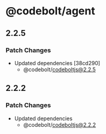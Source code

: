 # @codebolt/agent

## 2.2.5

### Patch Changes

- Updated dependencies [38cd290]
  - @codebolt/codeboltjs@2.2.5

## 2.2.2

### Patch Changes

- Updated dependencies
  - @codebolt/codeboltjs@2.2.2
